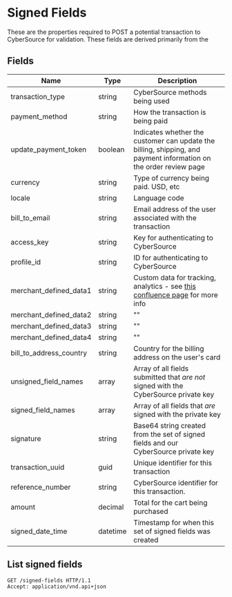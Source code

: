 # Signed Fields

These are the properties required to POST a potential transaction to CyberSource for validation. These fields are derived primarily from the
## Fields

| Name | Type | Description |
|------|------|-------------|
| transaction_type | string | CyberSource methods being used |
| payment_method | string | How the transaction is being paid |
| update_payment_token | boolean | Indicates whether the customer can update the billing, shipping, and payment information on the order review page |
| currency | string | Type of currency being paid. USD, etc |
| locale | string | Language code |
| bill_to_email | string | Email address of the user associated with the transaction |
| access_key | string | Key for authenticating to CyberSource |
| profile_id | string | ID for authenticating to CyberSource |
| merchant_defined_data1 | string | Custom data for tracking, analytics - see [this confluence page](https://clipperdigital.atlassian.net/wiki/display/LF/Cyber+Source+Merchant+Defined+Data) for more info|
| merchant_defined_data2 | string | "" |
| merchant_defined_data3 | string | "" |
| merchant_defined_data4 | string | "" |
| bill_to_address_country | string | Country for the billing address on the user's card |
| unsigned_field_names | array | Array of all fields submitted that _are not_ signed with the CyberSource private key |
| signed_field_names | array | Array of all fields that _are_ signed with the private key |
| signature | string | Base64 string created from the set of signed fields and our CyberSource private key |
| transaction_uuid | guid | Unique identifier for this transaction |
| reference_number | string | CyberSource identifier for this transaction. |
| amount | decimal | Total for the cart being purchased |
| signed_date_time | datetime | Timestamp for when this set of signed fields was created |


## List signed fields

```http
GET /signed-fields HTTP/1.1
Accept: application/vnd.api+json
```
